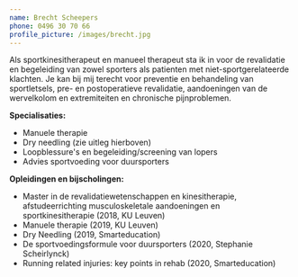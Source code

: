 ```yaml
---
name: Brecht Scheepers
phone: 0496 30 70 66
profile_picture: /images/brecht.jpg
---
```

Als sportkinesitherapeut en manueel therapeut sta ik in voor de revalidatie en begeleiding van zowel sporters als patienten met niet-sportgerelateerde klachten. Je kan bij mij terecht voor preventie en behandeling van sportletsels, pre- en postoperatieve revalidatie, aandoeningen van de wervelkolom en extremiteiten en chronische pijnproblemen.

**Specialisaties:**

* Manuele therapie
* Dry needling (zie uitleg hierboven)
* Loopblessure's en begeleiding/screening van lopers 
* Advies sportvoeding voor duursporters

**Opleidingen en bijscholingen:**

* Master in de revalidatiewetenschappen en kinesitherapie, afstudeerrichting musculoskeletale aandoeningen en sportkinesitherapie (2018, KU Leuven)
* Manuele therapie (2019, KU Leuven)
* Dry Needling (2019, Smarteducation)
* De sportvoedingsformule voor duursporters (2020, Stephanie Scheirlynck)
* Running related injuries: key points in rehab (2020, Smarteducation)